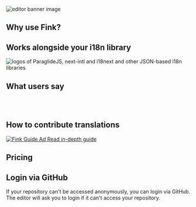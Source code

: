 <doc-hero 
  title="Edit translations with version control in a visual editor." description="Fink enables translators to edit translations in a visual editor and submit them to your repository. It is a client-side application that pulls the translations from your repository into the browser and commits changes back to it. Contributors can easily submit translations by creating forks and pull requests within the editor." primary-text="Open Fink" primary-link="https://fink.inlang.com" secondary-text="Guide" secondary-link="https://inlang.com/g/6ddyhpoi/guide-nilsjacobsen-contributeTranslationsWithFink" tag="Best app for translators" companies='["https://cdn.jsdelivr.net/gh/opral/monorepo@latest/inlang/source-code/editor/assets/appflowy-logo.svg","https://cdn.jsdelivr.net/gh/opral/monorepo@latest/inlang/source-code/editor/assets/osmosis-logo.svg","https://www.remnote.com/assets/homepage/images/logoText.svg"]'>
  
</doc-hero>

![editor banner image](https://cdn.jsdelivr.net/gh/opral/monorepo@main/inlang/source-code/editor/assets/fink-image.png)

## Why use Fink?

<doc-features>
  <doc-feature text-color="#0F172A" color="#E1EFF7" title="Edit messages visually" image="https://cdn.jsdelivr.net/gh/opral/monorepo@latest/inlang/source-code/editor/assets/editor01.png"></doc-feature>
  <doc-feature text-color="#0F172A" color="#E1EFF7" title="Collaborate using version control" image="https://cdn.jsdelivr.net/gh/opral/monorepo@latest/inlang/source-code/editor/assets/editor02.png"></doc-feature>
  <doc-feature text-color="#0F172A" color="#E1EFF7" title="Ensure quality with lint rules" image="https://cdn.jsdelivr.net/gh/opral/monorepo@latest/inlang/source-code/editor/assets/editor03.png"></doc-feature>
</doc-features>

## Works alongside your i18n library

![logos of ParaglideJS, next-intl and i18next](https://cdn.jsdelivr.net/gh/opral/monorepo@latest/inlang/source-code/editor/assets/supported-libraries.webp)
and other JSON-based i18n libraries

## What users say

<doc-comments>
<doc-comment text="The web editor is very well-made! ↹-compatible, fast auto-translate, nice working UI, all good!" author="WarningImHack3r" icon="mdi:github"></doc-comment>
<doc-comment text="Looks like @inlangHQ is going to kill all the translation services with CLI, IDE extension, web editor,  plugins, and CI/CD combo. Amazing." author="Nedim Arabacı" icon="simple-icons:x"></doc-comment>
</doc-comments>
<doc-comment text="I was blown away when I realized that everything in the inlang web editor was done client side." author="Anonym" icon="mdi:discord"></doc-comment>
</doc-comments>

<br />
<br />

## How to contribute translations

[![Fink Guide Ad](https://cdn.jsdelivr.net/gh/opral/monorepo@latest/inlang/assets/marketplace/editor-guide-image.jpg) Read in-depth guide](https://inlang.com/g/6ddyhpoi/guide-nilsjacobsen-contributeTranslationsWithFink)

## Pricing 
 
<doc-pricing></doc-pricing>

## Login via GitHub

If your repository can't be accessed anonymously, you can login via GitHub. The editor will ask you to login if it can't access your repository.
